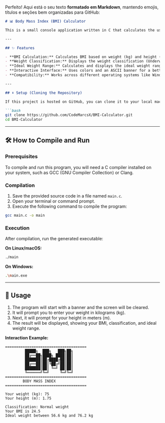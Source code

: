 Perfeito! Aqui está o seu texto **formatado em Markdown**, mantendo emojis, títulos e seções bem organizadas para GitHub:

````markdown
# 📊 Body Mass Index (BMI) Calculator

This is a small console application written in C that calculates the user's Body Mass Index (BMI) and determines their ideal weight range, offering a friendly, colored interface.

---

## ✨ Features

- **BMI Calculation:** Calculates BMI based on weight (kg) and height (m).  
- **Weight Classification:** Displays the weight classification (Underweight, Normal Weight, Obesity, etc.) according to the thresholds defined in the code (based on WHO standards).  
- **Ideal Weight Range:** Calculates and displays the ideal weight range in kilograms for the entered height.  
- **Interactive Interface:** Uses colors and an ASCII banner for a better visual experience in the terminal.  
- **Compatibility:** Works across different operating systems like Windows, Linux, and macOS (adaptive screen clearing).  

---

## ⬇️ Setup (Cloning the Repository)

If this project is hosted on GitHub, you can clone it to your local machine using Git:

```bash
git clone https://github.com/CodeMarcsX/BMI-Calculator.git
cd BMI-Calculator
````

---

## 🛠️ How to Compile and Run

### Prerequisites

To compile and run this program, you will need a C compiler installed on your system, such as GCC (GNU Compiler Collection) or Clang.

### Compilation

1. Save the provided source code in a file named `main.c`.
2. Open your terminal or command prompt.
3. Execute the following command to compile the program:

```bash
gcc main.c -o main
```

### Execution

After compilation, run the generated executable:

**On Linux/macOS:**

```bash
./main
```

**On Windows:**

```bash
.\main.exe
```

---

## 🚀 Usage

1. The program will start with a banner and the screen will be cleared.
2. It will prompt you to enter your weight in kilograms (kg).
3. Next, it will prompt for your height in meters (m).
4. The result will be displayed, showing your BMI, classification, and ideal weight range.

**Interaction Example:**

```
=====================================
         █████╗  ███╗   ███╗██╗
         ██╔══██╗████╗ ████║██║
         ███████║██╔████╔██║██║
         ██╔══██║██║╚██╔╝██║██║
         ███████║██║ ╚═╝ ██║██║
         ╚══════╝╚═╝     ╚═╝╚═╝
=====================================
        BODY MASS INDEX
=====================================

Your weight (kg): 75
Your height (m): 1.75

Classification: Normal weight
Your BMI is 24.5
Ideal weight between 56.6 kg and 76.2 kg
